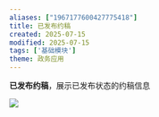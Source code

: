 ```yaml
---
aliases: ["1967177600427775418"]
title: 已发布约稿
created: 2025-07-15
modified: 2025-07-15
tags: ['基础模块']
theme: 政务应用
---
```


**已发布约稿**，展示已发布状态的约稿信息

![](3328f1405c96f3bd1505263bf070f520.jpg)